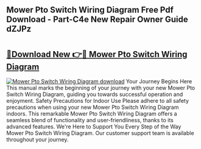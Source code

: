 ## Mower Pto Switch Wiring Diagram Free Pdf Download - Part-C4e New Repair Owner Guide dZJPz

# <h2><a href="http://dfpg32.blite.top/?on=Mower+Pto+Switch+Wiring+Diagram">🔗Download New 👉🔴 Mower Pto Switch Wiring Diagram</a></h2>

[![Mower Pto Switch Wiring Diagram download](https://i.imgur.com/lujVjoI.png)](http://dfpg32.blite.top/?on=Mower+Pto+Switch+Wiring+Diagram)
Your Journey Begins Here This manual marks the beginning of your journey with your new Mower Pto Switch Wiring Diagram, guiding you towards successful operation and enjoyment. Safety Precautions for Indoor Use Please adhere to all safety precautions when using your new Mower Pto Switch Wiring Diagram indoors. This remarkable Mower Pto Switch Wiring Diagram offers a seamless blend of functionality and user-friendliness, thanks to its advanced features. We're Here to Support You Every Step of the Way Mower Pto Switch Wiring Diagram. Our customer support team is available throughout your journey.
